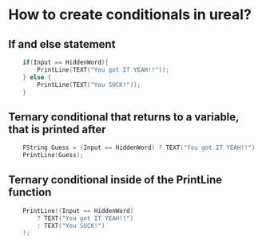 # How to create conditionals in ureal?

## If and else statement
```c++
    if(Input == HiddenWord){
        PrintLine(TEXT("You got IT YEAH!!"));
    } else {
        PrintLine(TEXT("You SUCK!"));
    }
```

## Ternary conditional that returns to a variable, that is printed after
```c++
    FString Guess = (Input == HiddenWord) ? TEXT("You got IT YEAH!!") : TEXT("You SUCK!");
    PrintLine(Guess);
```

## Ternary conditional inside of the PrintLine function
```c++
    PrintLine((Input == HiddenWord) 
        ? TEXT("You got IT YEAH!!") 
        : TEXT("You SUCK!")
    );
```
